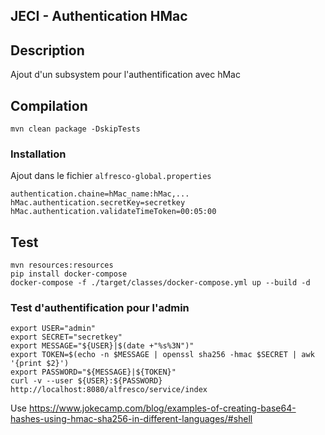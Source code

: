 ## JECI - Authentication HMac

## Description

Ajout d'un subsystem pour l'authentification avec hMac

## Compilation

```
mvn clean package -DskipTests
```

### Installation

Ajout dans le fichier `alfresco-global.properties`

```
authentication.chaine=hMac_name:hMac,...
hMac.authentication.secretKey=secretkey
hMac.authentication.validateTimeToken=00:05:00
```

## Test

```
mvn resources:resources
pip install docker-compose
docker-compose -f ./target/classes/docker-compose.yml up --build -d
```

### Test d'authentification pour l'admin

```
export USER="admin"
export SECRET="secretkey"
export MESSAGE="${USER}|$(date +"%s%3N")"
export TOKEN=$(echo -n $MESSAGE | openssl sha256 -hmac $SECRET | awk '{print $2}')
export PASSWORD="${MESSAGE}|${TOKEN}"
curl -v --user ${USER}:${PASSWORD} http://localhost:8080/alfresco/service/index
```

Use https://www.jokecamp.com/blog/examples-of-creating-base64-hashes-using-hmac-sha256-in-different-languages/#shell

